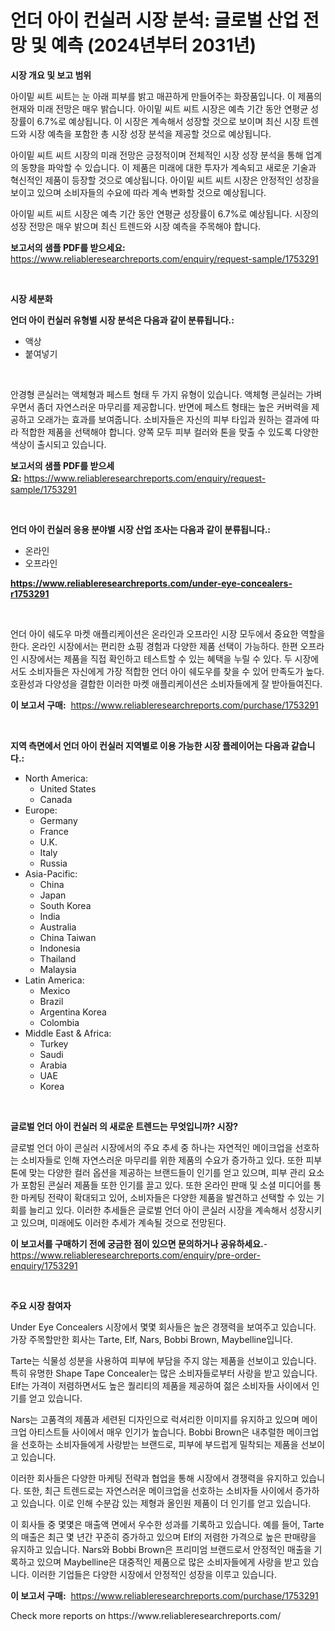 <p><h1>언더 아이 컨실러 시장 분석: 글로벌 산업 전망 및 예측 (2024년부터 2031년)</h1></p><p><strong>시장 개요 및 보고 범위</strong></p>
<p><p>아이밑 씨트 씨트는 눈 아래 피부를 밝고 매끈하게 만들어주는 화장품입니다. 이 제품의 현재와 미래 전망은 매우 밝습니다. 아이밑 씨트 씨트 시장은 예측 기간 동안 연평균 성장률이 6.7%로 예상됩니다. 이 시장은 계속해서 성장할 것으로 보이며 최신 시장 트렌드와 시장 예측을 포함한 총 시장 성장 분석을 제공할 것으로 예상됩니다. </p><p>아이밑 씨트 씨트 시장의 미래 전망은 긍정적이며 전체적인 시장 성장 분석을 통해 업계의 동향을 파악할 수 있습니다. 이 제품은 미래에 대한 투자가 계속되고 새로운 기술과 혁신적인 제품이 등장할 것으로 예상됩니다. 아이밑 씨트 씨트 시장은 안정적인 성장을 보이고 있으며 소비자들의 수요에 따라 계속 변화할 것으로 예상됩니다.</p><p>아이밑 씨트 씨트 시장은 예측 기간 동안 연평균 성장률이 6.7%로 예상됩니다. 시장의 성장 전망은 매우 밝으며 최신 트렌드와 시장 예측을 주목해야 합니다.</p></p>
<p><strong>보고서의 샘플 PDF를 받으세요:</strong> <a href="https://www.reliableresearchreports.com/enquiry/request-sample/1753291">https://www.reliableresearchreports.com/enquiry/request-sample/1753291</a></p>
<p>&nbsp;</p>
<p><strong>시장 세분화</strong></p>
<p><strong>언더 아이 컨실러 유형별 시장 분석은 다음과 같이 분류됩니다.:</strong></p>
<p><ul><li>액상</li><li>붙여넣기</li></ul></p>
<p>&nbsp;</p>
<p><p>안경형 콘실러는 액체형과 페스트 형태 두 가지 유형이 있습니다. 액체형 콘실러는 가벼우면서 좀더 자연스러운 마무리를 제공합니다. 반면에 페스트 형태는 높은 커버력을 제공하고 오래가는 효과를 보여줍니다. 소비자들은 자신의 피부 타입과 원하는 결과에 따라 적합한 제품을 선택해야 합니다. 양쪽 모두 피부 컬러와 톤을 맞출 수 있도록 다양한 색상이 출시되고 있습니다.</p></p>
<p><strong>보고서의 샘플 PDF를 받으세요:</strong>&nbsp;<a href="https://www.reliableresearchreports.com/enquiry/request-sample/1753291">https://www.reliableresearchreports.com/enquiry/request-sample/1753291</a></p>
<p>&nbsp;</p>
<p><strong> 언더 아이 컨실러 응용 분야별 시장 산업 조사는 다음과 같이 분류됩니다.:</strong></p>
<p><ul><li>온라인</li><li>오프라인</li></ul></p>
<p><strong><a href="https://www.reliableresearchreports.com/under-eye-concealers-r1753291">https://www.reliableresearchreports.com/under-eye-concealers-r1753291</a></strong></p>
<p>&nbsp;</p>
<p><p>언더 아이 쉐도우 마켓 애플리케이션은 온라인과 오프라인 시장 모두에서 중요한 역할을 한다. 온라인 시장에서는 편리한 쇼핑 경험과 다양한 제품 선택이 가능하다. 한편 오프라인 시장에서는 제품을 직접 확인하고 테스트할 수 있는 혜택을 누릴 수 있다. 두 시장에서도 소비자들은 자신에게 가장 적합한 언더 아이 쉐도우를 찾을 수 있어 만족도가 높다. 호환성과 다양성을 결합한 이러한 마켓 애플리케이션은 소비자들에게 잘 받아들여진다.</p></p>
<p><strong>이 보고서 구매:</strong>&nbsp; <a href="https://www.reliableresearchreports.com/purchase/1753291">https://www.reliableresearchreports.com/purchase/1753291</a></p>
<p>&nbsp;</p>
<p><strong>지역 측면에서 언더 아이 컨실러 지역별로 이용 가능한 시장 플레이어는 다음과 같습니다.:</strong></p>
<p><ul>
    <li>
        North America:
        <ul>
            <li>United States</li>
            <li>Canada</li>
        </ul>
    </li>
    <li>
        Europe:
        <ul>
            <li>Germany</li>
            <li>France</li>
            <li>U.K.</li>
            <li>Italy</li>
            <li>Russia</li>
        </ul>
    </li>
    <li>
        Asia-Pacific:
        <ul>
            <li>China</li>
            <li>Japan</li>
            <li>South Korea</li>
            <li>India</li>
            <li>Australia</li>
            <li>China Taiwan</li>
            <li>Indonesia</li>
            <li>Thailand</li>
            <li>Malaysia</li>
        </ul>
    </li>
    <li>
        Latin America:
        <ul>
            <li>Mexico</li>
            <li>Brazil</li>
            <li>Argentina Korea</li>
            <li>Colombia</li>
        </ul>
    </li>
    <li>
        Middle East & Africa:
        <ul>
            <li>Turkey</li>
            <li>Saudi</li>
            <li>Arabia</li>
            <li>UAE</li>
            <li>Korea</li>
        </ul>
    </li>
    </ul></p>
<p>&nbsp;</p>
<p><strong>글로벌 언더 아이 컨실러 의 새로운 트렌드는 무엇입니까? 시장?</strong></p>
<p><p>글로벌 언더 아이 콘실러 시장에서의 주요 추세 중 하나는 자연적인 메이크업을 선호하는 소비자들로 인해 자연스러운 마무리를 위한 제품의 수요가 증가하고 있다. 또한 피부 톤에 맞는 다양한 컬러 옵션을 제공하는 브랜드들이 인기를 얻고 있으며, 피부 관리 요소가 포함된 콘실러 제품들 또한 인기를 끌고 있다. 또한 온라인 판매 및 소셜 미디어를 통한 마케팅 전략이 확대되고 있어, 소비자들은 다양한 제품을 발견하고 선택할 수 있는 기회를 늘리고 있다. 이러한 추세들은 글로벌 언더 아이 콘실러 시장을 계속해서 성장시키고 있으며, 미래에도 이러한 추세가 계속될 것으로 전망된다.</p></p>
<p><strong>이 보고서를 구매하기 전에 궁금한 점이 있으면 문의하거나 공유하세요.</strong>- <a href="https://www.reliableresearchreports.com/enquiry/pre-order-enquiry/1753291">https://www.reliableresearchreports.com/enquiry/pre-order-enquiry/1753291</a></p>
<p>&nbsp;</p>
<p><strong>주요 시장 참여자</strong></p>
<p><p>Under Eye Concealers 시장에서 몇몇 회사들은 높은 경쟁력을 보여주고 있습니다. 가장 주목할만한 회사는 Tarte, Elf, Nars, Bobbi Brown, Maybelline입니다. </p><p>Tarte는 식물성 성분을 사용하여 피부에 부담을 주지 않는 제품을 선보이고 있습니다. 특히 유명한 Shape Tape Concealer는 많은 소비자들로부터 사랑을 받고 있습니다. Elf는 가격이 저렴하면서도 높은 퀄리티의 제품을 제공하여 젊은 소비자들 사이에서 인기를 얻고 있습니다. </p><p>Nars는 고품격의 제품과 세련된 디자인으로 럭셔리한 이미지를 유지하고 있으며 메이크업 아티스트들 사이에서 매우 인기가 높습니다. Bobbi Brown은 내추럴한 메이크업을 선호하는 소비자들에게 사랑받는 브랜드로, 피부에 부드럽게 밀착되는 제품을 선보이고 있습니다.</p><p>이러한 회사들은 다양한 마케팅 전략과 협업을 통해 시장에서 경쟁력을 유지하고 있습니다. 또한, 최근 트렌드로는 자연스러운 메이크업을 선호하는 소비자들 사이에서 증가하고 있습니다. 이로 인해 수분감 있는 제형과 올인원 제품이 더 인기를 얻고 있습니다.</p><p>이 회사들 중 몇몇은 매출액 면에서 우수한 성과를 기록하고 있습니다. 예를 들어, Tarte의 매출은 최근 몇 년간 꾸준히 증가하고 있으며 Elf의 저렴한 가격으로 높은 판매량을 유지하고 있습니다. Nars와 Bobbi Brown은 프리미엄 브랜드로서 안정적인 매출을 기록하고 있으며 Maybelline은 대중적인 제품으로 많은 소비자들에게 사랑을 받고 있습니다. 이러한 기업들은 다양한 시장에서 안정적인 성장을 이루고 있습니다.</p></p>
<p><strong>이 보고서 구매:</strong>&nbsp;&nbsp;<a href="https://www.reliableresearchreports.com/purchase/1753291">https://www.reliableresearchreports.com/purchase/1753291</a></p>
<p>Check more reports on https://www.reliableresearchreports.com/</p>